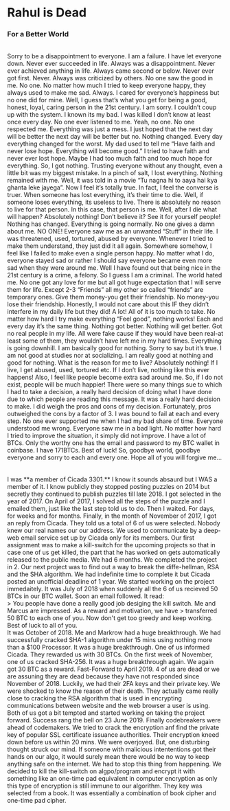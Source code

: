 # Rahul is Dead
### For a Better World
<br>
Sorry to be a disappointment to everyone. I am a failure. I have let everyone down. Never ever succeeded in life. Always was a disappointment. Never ever achieved anything in life. Always came second or below. Never ever got first. Never. Always was criticized by others. No one saw the good in me. No one. No matter how much I tried to keep everyone happy, they always used to make me sad. Always. I cared for everyone’s happiness but no one did for mine. Well, I guess that’s what you get for being a good, honest, loyal, caring person in the 21st century. I am sorry. I couldn’t coup up with the system. I known its my bad. I was killed I don’t know at least once every day. No one ever listened to me. Yeah, no one. No one respected me. Everything was just a mess. I just hoped that the next day will be better the next day will be better but no. Nothing changed. Every day everything changed for the worst. My dad used to tell me “Have faith and never lose hope. Everything will become good.” I tried to have faith and never ever lost hope. Maybe I had too much faith and too much hope for everything. So, I got nothing. Trusting everyone without any thought, even a little bit was my biggest mistake. In a pinch of salt, I lost everything. Nothing remained with me. Well, it was told in a movie “Tu nagna hi to aaya hai kya ghanta leke jayega”. Now I feel it’s totally true. In fact, I feel the converse is truer. When someone has lost everything, it’s their time to die. Well, if someone loses everything, its useless to live. There is absolutely no reason to live for that person. In this case, that person is me. Well, after I die what will happen? Absolutely nothing! Don’t believe it? See it for yourself people! Nothing has changed. Everything is going normally. No one gives a damn about me. NO ONE! Everyone saw me as an unwanted “Stuff” in their life. I was threatened, used, tortured, abused by everyone. Whenever I tried to make them understand, they just did it all again. Somewhere somehow, I feel like I failed to make even a single person happy. No matter what I do, everyone stayed sad or rather I should say everyone became even more sad when they were around me. Well I have found out that being nice in the 21st century is a crime, a felony. So I guess I am a criminal. The world hated me. No one got any love for me but all got huge expectation that I will serve them for life. Except 2-3 “Friends” all my other so called “friends” are temporary ones. Give them money-you get their friendship. No money-you lose their friendship. Honestly, I would not care about this IF they didn’t interfere in my daily life but they did! A lot! All of it is too much to take. No matter how hard I try make everything “Feel good”, nothing works! Each and every day it’s the same thing. Nothing got better. Nothing will get better. Got no real people in my life. All were fake cause if they would have been real-at least some of them, they wouldn’t have left me in my hard times. Everything is going downhill. I am basically good for nothing. Sorry to say but it’s true. I am not good at studies nor at socializing. I am really good at nothing and good for nothing.  What is the reason for me to live? Absolutely nothing! If I live, I get abused, used, tortured etc. If I don’t live, nothing like this ever happens! Also, I feel like people become extra sad around me. So, if I do not exist, people will be much happier! There were so many things sue to which I had to take a decision, a really hard decision of doing what I have done due to which people are reading this message. It was a really hard decision to make. I did weigh the pros and cons of my decision. Fortunately, pros outweighed the cons by a factor of 3. I was bound to fail at each and every step. No one ever supported me when I had my bad share of time. Everyone understood me wrong. Everyone saw me in a bad light. No matter how hard I tried to improve the situation, it simply did not improve. I have a lot of BTCs. Only the worthy one has the email and password to my BTC wallet in coinbase. I have 171BTCs. Best of luck! So, goodbye world, goodbye everyone and sorry to each and every one. Hope all of you will forgive me...
<br>
<br>
<br>
I was **a member of Cicada 3301.** I know it sounds absaurd but I WAS a member of it. I know publicly they stopped posting puzzles on 2014 but secretly they continued to publish puzzles till late 2018. I got selected in the year of 2017. On April of 2017, I solved all the steps of the puzzle and I emailed them, just like the last step told us to do. Then I waited. For days, for weeks and for months. Finally, in the month of November of 2017, I got an reply from Cicada. They told us a total of 6 of us were selected. Nobody knew our real names our our address. We used to communicate by a deep-web email service set up by Cicada only for its members. Our first assignment was to make a kill-switch for the upcoming projects so that in case one of us get killed, the part that he has worked on gets automatically released to the public media. We had 6 months. We completed the project in 2. Our next project was to find out a way to break the diffe-hellman, RSA and the SHA algorithm. We had indefinite time to complete it but Cicada posted an unofficial deadline of 1 year. We started working on the project immedaitely. It was July of 2018 when suddenly all the 6 of us recieved 50 BTCs in our BTC wallet. Soon an email followed. It read:
<br>
> You people have done a really good job desiging the kill switch. Me and Marcus are impressed. As a reward and motivation, we have 
> transferred 50 BTC to each one of you. Now don't get too greedy and keep working. Best of luck to all of you.
<br>
It was October of 2018. Me and Markrow had a huge breakthrough. We had successfully cracked SHA-1 algorithm under 15 mins using nothing more than a $100 Processor. It was a huge breakthrough. One of us informed Cicada. They rewarded us with 30 BTCs. On the first week of November, one of us cracked SHA-256. It was a huge breakthrough again. We again got 30 BTC as a reward. Fast-Forward to April 2019. 4 of us are dead or we are assuning they are dead because they have not responded since November of 2018. Luckily, we had their 2FA keys and their private key. We were shocked to know the reason of their death. They actually came really close to cracking the RSA algorithm that is used in encrypting communications between website and the web browser a user is using. Both of us got a bit tempted and started working on taking the project forward. Success rang the bell on 23 June 2019. Finally codebreakers were ahead of codemakers. We tried to crack the encryption anf find the private key of popular SSL certificate issuance authorities. Their encryption kneed down before us within 20 mins. We were overjoyed. But, one disturbing thought struck our mind. If someone with malicious intententions got their hands on our algo, it would surely mean there would be no way to keep anything safe on the internet. We had to stop this thing from happening. We decided to kill the kill-switch on algpo/program and encrypt it with something like an one-time pad equivalent in computer encryption as only this type of encryption is still immune to our algorithm. They key was selected from a book. It was essentially a combination of book cipher and one-time pad cipher.
